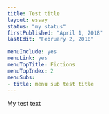 ```yaml
---
title: Test title
layout: essay
status: "my status"
firstPublished: "April 1, 2018"
lastEdit: "February 2, 2018"

menuInclude: yes
menuLink: yes
menuTopTitle: Fictions
menuTopIndex: 2
menuSubs:
- title: menu sub test title 
---
```


My test text
